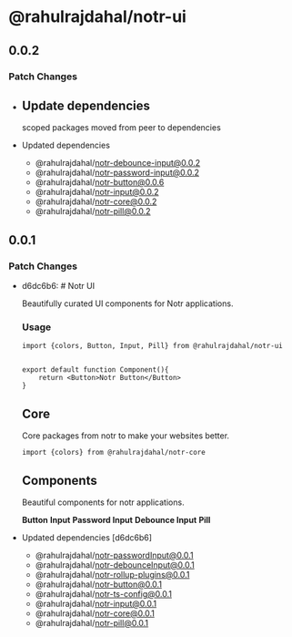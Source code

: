 # @rahulrajdahal/notr-ui

## 0.0.2

### Patch Changes

- ## Update dependencies

  scoped packages moved from peer to dependencies

- Updated dependencies
  - @rahulrajdahal/notr-debounce-input@0.0.2
  - @rahulrajdahal/notr-password-input@0.0.2
  - @rahulrajdahal/notr-button@0.0.6
  - @rahulrajdahal/notr-input@0.0.2
  - @rahulrajdahal/notr-core@0.0.2
  - @rahulrajdahal/notr-pill@0.0.2

## 0.0.1

### Patch Changes

- d6dc6b6: # Notr UI

  Beautifully curated UI components for Notr applications.

  ### Usage

  ```
  import {colors, Button, Input, Pill} from @rahulrajdahal/notr-ui


  export default function Component(){
      return <Button>Notr Button</Button>
  }
  ```

  ## Core

  Core packages from notr to make your websites better.

  ```
  import {colors} from @rahulrajdahal/notr-core
  ```

  ## Components

  Beautiful components for notr applications.

  **Button**
  **Input**
  **Password Input**
  **Debounce Input**
  **Pill**

- Updated dependencies [d6dc6b6]
  - @rahulrajdahal/notr-passwordInput@0.0.1
  - @rahulrajdahal/notr-debounceInput@0.0.1
  - @rahulrajdahal/notr-rollup-plugins@0.0.1
  - @rahulrajdahal/notr-button@0.0.1
  - @rahulrajdahal/notr-ts-config@0.0.1
  - @rahulrajdahal/notr-input@0.0.1
  - @rahulrajdahal/notr-core@0.0.1
  - @rahulrajdahal/notr-pill@0.0.1
